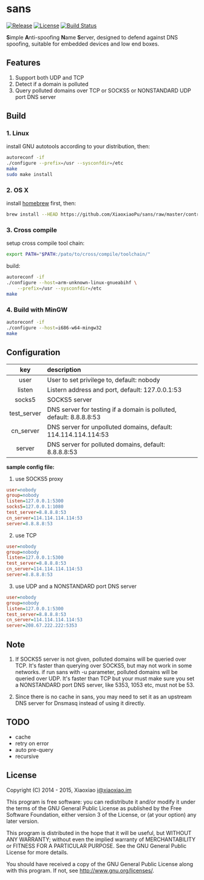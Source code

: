# sans #

[![Release](https://img.shields.io/github/release/XiaoxiaoPu/sans.svg)](https://github.com/XiaoxiaoPu/sans/releases/latest)
[![License](https://img.shields.io/badge/license-GPL%203-blue.svg)](http://www.gnu.org/licenses/gpl.html)
[![Build Status](https://ci.xiaoxiao.im/buildStatus/icon?job=sans)](https://ci.xiaoxiao.im/job/sans)

**S**imple **A**nti-spoofing **N**ame **S**erver, designed to defend against DNS spoofing, suitable for embedded devices and low end boxes.


## Features ##

1. Support both UDP and TCP
2. Detect if a domain is polluted
3. Query polluted domains over TCP or SOCKS5 or NONSTANDARD UDP port DNS server 


## Build ##


### 1. Linux ###

install GNU autotools according to your distribution, then:

```bash
autoreconf -if
./configure --prefix=/usr --sysconfdir=/etc
make
sudo make install
```


### 2. OS X ###

install [homebrew](http://brew.sh) first, then:

```bash
brew install --HEAD https://github.com/XiaoxiaoPu/sans/raw/master/contrib/homebrew/sans.rb
```

### 3. Cross compile ###

setup cross compile tool chain:

```bash
export PATH="$PATH:/pato/to/cross/compile/toolchain/"
```

build:

```bash
autoreconf -if
./configure --host=arm-unknown-linux-gnueabihf \
    --prefix=/usr --sysconfdir=/etc
make
```


### 4. Build with MinGW ###

```bash
autoreconf -if
./configure --host=i686-w64-mingw32
make
```


## Configuration ##

key         | description
:----------:|:----------
user        | User to set privilege to, default: nobody
listen      | Listern address and port, default: 127.0.0.1:53
socks5      | SOCKS5 server
test_server | DNS server for testing if a domain is polluted, default: 8.8.8.8:53
cn_server   | DNS server for unpolluted domains, default: 114.114.114.114:53
server      | DNS server for polluted domains, default: 8.8.8.8:53

**sample config file:**
1. use SOCKS5 proxy
```ini
user=nobody
group=nobody
listen=127.0.0.1:5300
socks5=127.0.0.1:1080
test_server=8.8.8.8:53
cn_server=114.114.114.114:53
server=8.8.8.8:53
```
2. use TCP
```ini
user=nobody
group=nobody
listen=127.0.0.1:5300
test_server=8.8.8.8:53
cn_server=114.114.114.114:53
server=8.8.8.8:53
```
3. use UDP and a NONSTANDARD port DNS server
```ini
user=nobody
group=nobody
listen=127.0.0.1:5300
test_server=8.8.8.8:53
cn_server=114.114.114.114:53
server=208.67.222.222:5353
```

## Note ##

1. If SOCKS5 server is not given, polluted domains will be queried over TCP. It's faster than querying over SOCKS5, but may not work in some networks. if run sans with -u parameter, polluted domains will be queried over UDP. It's faster than TCP but your must make sure you set a NONSTANDARD port DNS server, like 5353, 1053 etc, must not be 53.

2. Since there is no cache in sans, you may need to set it as an upstream DNS server for Dnsmasq instead of using it directly.


## TODO ##

*   cache
*   retry on error
*   auto pre-query
*   recursive


## License ##

Copyright (C) 2014 - 2015, Xiaoxiao <i@xiaoxiao.im>

This program is free software: you can redistribute it and/or modify
it under the terms of the GNU General Public License as published by
the Free Software Foundation, either version 3 of the License, or
(at your option) any later version.

This program is distributed in the hope that it will be useful,
but WITHOUT ANY WARRANTY; without even the implied warranty of
MERCHANTABILITY or FITNESS FOR A PARTICULAR PURPOSE.  See the
GNU General Public License for more details.

You should have received a copy of the GNU General Public License
along with this program. If not, see <http://www.gnu.org/licenses/>.
